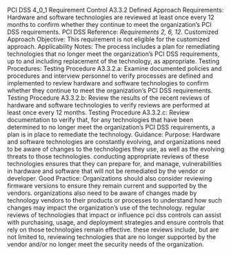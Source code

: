 PCI DSS 4_0_1 Requirement Control A3.3.2 Defined Approach Requirements: Hardware and software technologies are reviewed at least once every 12 months to confirm whether they continue to meet the organization’s PCI DSS requirements. PCI DSS Reference: _Requirements 2, 6, 12._ Customized Approach Objective: This requirement is not eligible for the customized approach. Applicability Notes: The process includes a plan for remediating technologies that no longer meet the organization’s PCI DSS requirements, up to and including replacement of the technology, as appropriate. Testing Procedures: Testing Procedure A3.3.2.a: Examine documented policies and procedures and interview personnel to verify processes are defined and implemented to review hardware and software technologies to confirm whether they continue to meet the organization’s PCI DSS requirements. Testing Procedure A3.3.2.b: Review the results of the recent reviews of hardware and software technologies to verify reviews are performed at least once every 12 months. Testing Procedure A3.3.2.c: Review documentation to verify that, for any technologies that have been determined to no longer meet the organization’s PCI DSS requirements, a plan is in place to remediate the technology. Guidance: Purpose: Hardware and software technologies are constantly evolving, and organizations need to be aware of changes to the technologies they use, as well as the evolving threats to those technologies. conducting appropriate reviews of these technologies ensures that they can prepare for, and manage, vulnerabilities in hardware and software that will not be remediated by the vendor or developer. Good Practice: Organizations should also consider reviewing firmware versions to ensure they remain current and supported by the vendors. organizations also need to be aware of changes made by technology vendors to their products or processes to understand how such changes may impact the organization’s use of the technology. regular reviews of technologies that impact or influence pci dss controls can assist with purchasing, usage, and deployment strategies and ensure controls that rely on those technologies remain effective. these reviews include, but are not limited to, reviewing technologies that are no longer supported by the vendor and/or no longer meet the security needs of the organization.